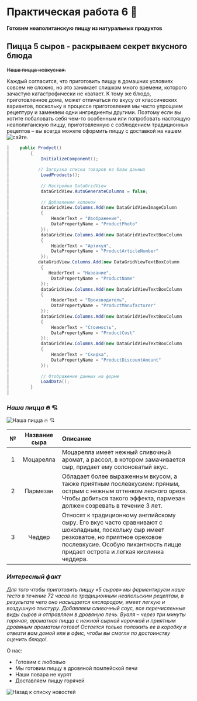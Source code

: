 # Практическая работа 6 :pizza:
**Готовим неаполитанскую пиццу из натуральных продуктов**

## Пицца 5 сыров - раскрываем секрет вкусного блюда
~~Наша пицца невкусная.~~

Каждый согласится, что приготовить пиццу в домашних условиях совсем не сложно, но это занимает слишком много времени, которого зачастую катастрофически не хватает. К тому же блюдо, приготовленное дома, может отличаться по вкусу от классических вариантов, поскольку в процессе приготовления мы часто упрощаем рецептуру и заменяем одни ингредиенты другими. Поэтому если вы хотите побаловать себя чем-то особенным или попробовать настоящую неаполитанскую пиццу, приготовленную с соблюдением традиционных рецептов – вы всегда можете оформить пиццу с доставкой на нашем ![сайте](https://i.ibb.co/bb1WpBw/cr.jpg).

```C#
│    public Prodyct()
│        {
│            InitializeComponent();
│
│           // Загрузка списка товаров из базы данных
│            LoadProducts();
│
│            // Настройка DataGridView
│            dataGridView.AutoGenerateColumns = false;
│
│            // Добавление колонок
│            dataGridView.Columns.Add(new DataGridViewImageColumn
│            {
│                HeaderText = "Изображение",
│                DataPropertyName = "ProductPhoto"
│            });
│            dataGridView.Columns.Add(new DataGridViewTextBoxColumn
│            {
│                HeaderText = "Артикул",
│                DataPropertyName = "ProductArticleNumber"
│            });
│           dataGridView.Columns.Add(new DataGridViewTextBoxColumn
│            {
│               HeaderText = "Название",
│                DataPropertyName = "ProductName"
│            });
│            dataGridView.Columns.Add(new DataGridViewTextBoxColumn
│            {
│                HeaderText = "Производитель",
│                DataPropertyName = "ProductManufacturer"
│            });
│            dataGridView.Columns.Add(new DataGridViewTextBoxColumn
│            {
│                HeaderText = "Стоимость",
│                DataPropertyName = "ProductCost"
│            });
│            dataGridView.Columns.Add(new DataGridViewTextBoxColumn
│            {
│                HeaderText = "Скидка",
│                DataPropertyName = "ProductDiscountAmount"
│            });
│
│            // Отображение данных на форме
│            LoadData();
│        }
│
```
### ***Наша пицца*** :fire: :cupid:
![ ***Наша пицца*** :fire: :cupid: ][distfood]

[distfood]: https://www.distfood.ru/upload/medialibrary/331/33113c61365d24972a2968286cdcc2e9.jpg "Я 😍 Пицца"

| № | Название сыра | Описание |
|:-----:|:---------:|:----------------|
| 1 | Моцарелла | Моцарелла имеет нежный сливочный аромат, а рассол, в котором замачивается сыр, придает ему солоноватый вкус.|
| 2 | Пармезан | Обладает более выраженным вкусом, а также приятным послевкусием: пряным, острым с нежным оттенком лесного ореха. Чтобы добиться такого эффекта, пармезан должен созревать в течение 3 лет. |
| 3 | Чеддер | Относят к традиционному английскому сыру. Его вкус часто сравнивают с шоколадным, поскольку сыр имеет резковатое, но приятное ореховое послевкусие. Особую пикантность пицце придает острота и легкая кислинка чеддера. |

### ***Интересный факт*** 
_Для того чтобы приготовить пиццу «5 сыров» мы ферментируем наше тесто в течение 72 часов по традиционным неапольским рецептам, в результате чего оно насыщается кислородом, имеет легкую и воздушную текстуру. Добавляем сливочный соус, все перечисленные виды сыров и отправляем в дровяную печь. Вуаля – через три минуты горячая, ароматная пицца с нежной сырной корочкой и приятным дровяным ароматом готова! Остается только положить ее в коробку и отвезти вам домой или в офис, чтобы вы смогли по достоинству оценить блюдо!._

О нас:
- Готовим с любовью
- Мы готовим пиццу в дровяной помпейской печи
- Наши повара не курят
- Доставляем пиццу горячей

![Назад к списку новостей](https://i.ibb.co/bb1WpBw/cr.jpg)

